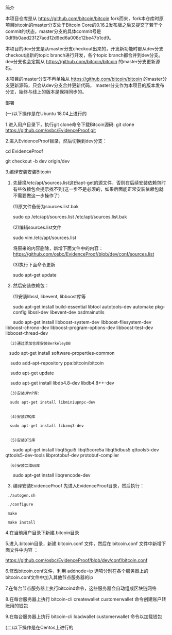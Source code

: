 简介

本项目仓库是从 https://github.com/bitcoin/bitcoin fork而来，fork本仓库时原项目bitcoin的master分支处于Bitcoin Core的0.16.2发布版之后又提交了若干个commit的状态，master分支的具体commit号是0df9b0aed23127acd12d9ed6a008c12be47b1cd9。

本项目的dev分支是从master分支checkout出来的，开发新功能时都从dev分支checkout出新的topic branch进行开发，各个topic branch都合并到dev分支。
dev分支也会定期从 https://github.com/bitcoin/bitcoin 的master分支更新源码。

本项目的master分支不再单独从 https://github.com/bitcoin/bitcoin 的master分支更新源码，只会从dev分支合并更新代码，
master分支作为本项目的版本发布分支，始终与线上的版本是保持同步的。


部署

(一)以下操作是在Ubuntu 18.04上进行的

1.进入用户目录下，执行git clone命令下载Bitcoin源码:
git clone https://github.com/osbc/EvidenceProof.git

2.进入EvidenceProof目录，然后切换到dev分支：

  cd EvidenceProof

  git checkout -b dev origin/dev

3.编译安装安装Bitcoin

  1) 先替换/etc/apt/sources.list这份apt-get的源文件，否则在后续安装依赖包时有些依赖包会提示找不到(这一步不是必须的，如果后面能正常安装依赖包就不需要做这一步操作了)
  
     (1)原文件备份为sources.list.bak
     
     sudo cp /etc/apt/sources.list /etc/apt/sources.list.bak
     
     (2)编辑sources.list文件
     
     sudo vim /etc/apt/sources.list
     
     将原来的内容删除，新增下面文件中的内容：  
     https://github.com/osbc/EvidenceProof/blob/dev/conf/sources.list

     (3)执行下面命令更新
     
     sudo apt-get update
     
  
  2) 然后安装依赖包：  
  
      (1)安装libssl, libevent, libboost库等
      
      sudo apt-get install build-essential libtool autotools-dev automake pkg-config libssl-dev libevent-dev bsdmainutils
        
      sudo apt-get install libboost-system-dev libboost-filesystem-dev libboost-chrono-dev libboost-program-options-dev libboost-test-dev libboost-thread-dev


      (2)通过添加仓库安装BerkeleyDB
      
      sudo apt-get install software-properties-common
      
      sudo add-apt-repository ppa:bitcoin/bitcoin
      
      sudo apt-get update
      
      sudo apt-get install libdb4.8-dev libdb4.8++-dev
      
    
      (3)安装UPnP库:
      
      sudo apt-get install libminiupnpc-dev
      
      
      (4)安装ZMQ库
      
      sudo apt-get install libzmq3-dev
      
         
      (5)安装QT5库
      
      sudo apt-get install libqt5gui5 libqt5core5a libqt5dbus5 qttools5-dev qttools5-dev-tools libprotobuf-dev protobuf-compiler
    
    
      (6)安装二维码库
      
      sudo apt-get install libqrencode-dev

   3) 编译安装EvidenceProof
     先进入EvidenceProof目录，然后执行：  
     
     ./autogen.sh
     
     ./configure
     
     make
     
     make install
   
4.在当前用户目录下新建.bitcoin目录

5.进入.bitcoin目录，新建 bitcoin.conf 文件，然后在 bitcoin.conf 文件中新增下面文件中内容 ：
  
  https://github.com/osbc/EvidenceProof/blob/dev/conf/bitcoin.conf

6.修改bitcoin.conf文件，利用 addnode=ip 选项分别在各个服务器上的bitcoin.conf文件中加入其他节点服务器的ip

7.在每台节点服务器上执行bitcoind命令，这些服务器会自动组成区块链网络

8.在每台服务器上执行 bitcoin-cli createwallet customerwallet 命令创建账户转账用的钱包

9.在每台服务器上执行 bitcoin-cli loadwallet customerwallet 命令以加载钱包


(二)以下操作是在Centos上进行的
